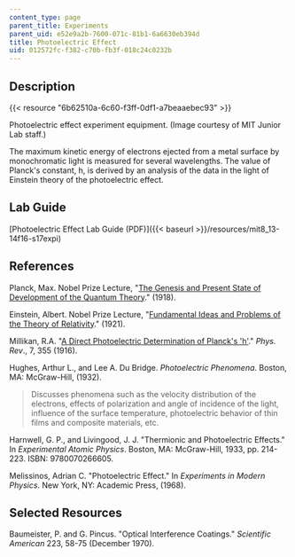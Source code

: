 ```yaml
---
content_type: page
parent_title: Experiments
parent_uid: e52e9a2b-7600-071c-81b1-6a6630eb394d
title: Photoelectric Effect
uid: 012572fc-f382-c70b-fb3f-018c24c0232b
---
```


Description
-----------

{{< resource "6b62510a-6c60-f3ff-0df1-a7beaaebec93" >}}

Photoelectric effect experiment equipment. (Image courtesy of MIT Junior Lab staff.)

The maximum kinetic energy of electrons ejected from a metal surface by monochromatic light is measured for several wavelengths. The value of Planck's constant, h, is derived by an analysis of the data in the light of Einstein theory of the photoelectric effect.

Lab Guide
---------

[Photoelectric Effect Lab Guide (PDF)]({{< baseurl >}}/resources/mit8_13-14f16-s17expi)

References
----------

Planck, Max. Nobel Prize Lecture, "[The Genesis and Present State of Development of the Quantum Theory](https://www.nobelprize.org/nobel_prizes/physics/laureates/1918/planck-lecture.html)." (1918).

Einstein, Albert. Nobel Prize Lecture, "[Fundamental Ideas and Problems of the Theory of Relativity](https://www.nobelprize.org/prizes/physics/1921/einstein/lecture/)." (1921).

Millikan, R.A. "[A Direct Photoelectric Determination of Planck's 'h'](https://journals.aps.org/pr/abstract/10.1103/PhysRev.7.355)." _Phys. Rev_., 7, 355 (1916).

Hughes, Arthur L., and Lee A. Du Bridge. _Photoelectric Phenomena_. Boston, MA: McGraw-Hill, (1932).

> Discusses phenomena such as the velocity distribution of the electrons, effects of polarization and angle of incidence of the light, influence of the surface temperature, photoelectric behavior of thin films and composite materials, etc.

Harnwell, G. P., and Livingood, J. J. "Thermionic and Photoelectric Effects." In _Experimental Atomic Physics_. Boston, MA: McGraw-Hill, 1933, pp. 214-223. ISBN: 9780070266605.

Melissinos, Adrian C. "Photoelectric Effect." In _Experiments in Modern Physics_. New York, NY: Academic Press, (1968).

Selected Resources
------------------

Baumeister, P. and G. Pincus. "Optical Interference Coatings." _Scientific American_ 223, 58-75 (December 1970).